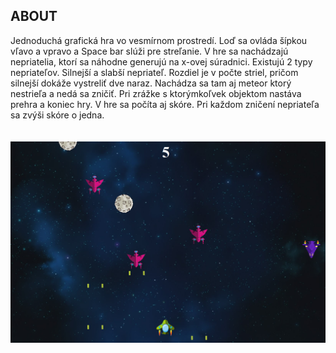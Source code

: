 ## **ABOUT**


Jednoduchá grafická hra vo vesmírnom prostredí. Loď sa ovláda šípkou vľavo a vpravo a Space bar slúži pre streľanie. V hre sa nachádzajú nepriatelia, ktorí sa náhodne generujú na x-ovej súradnici. Existujú 2 typy nepriateľov. Silnejší a slabší nepriateľ. Rozdiel je v počte striel, pričom silnejší dokáže vystreliť dve naraz. Nachádza sa tam aj meteor ktorý nestrieľa a nedá sa zničiť. Pri zrážke s ktorýmkoľvek objektom nastáva prehra a koniec hry. V hre sa počíta aj skóre. Pri každom zničení nepriateľa sa zvýši skóre o jedna.
<br/><br/><br/>
<img src="images/SpaceHunter.PNG">